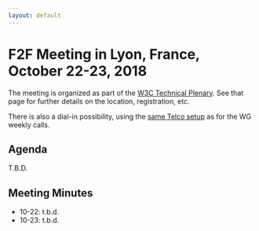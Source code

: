 ```yaml
---
layout: default
---
```


# F2F Meeting in Lyon, France, October 22-23, 2018

The meeting is organized as part of the [W3C Technical Plenary](https://www.w3.org/2018/10/TPAC/). See that page for further details on the location, registration, etc.

There is also a dial-in possibility, using the [same Telco setup](../gotomeetings) as for the WG weekly calls.


## Agenda

T.B.D.

## Meeting Minutes

* 10-22: t.b.d.
* 10-23: t.b.d.
 
